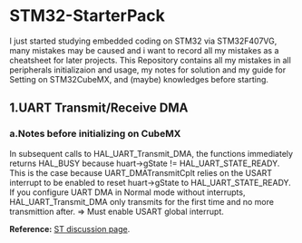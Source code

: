 # STM32-StarterPack
I just started studying embedded coding on STM32 via STM32F407VG, many mistakes may be caused and i want to record all my mistakes as a cheatsheet for later projects.
This Repository contains all my mistakes in all peripherals initializaion and usage, my notes for solution and my guide for Setting on STM32CubeMX, and (maybe) knowledges before starting.


## 1.UART Transmit/Receive DMA
### a.Notes before initializing on CubeMX
In subsequent calls to HAL_UART_Transmit_DMA, the functions immediately returns HAL_BUSY because huart->gState != HAL_UART_STATE_READY. 
This is the case because UART_DMATransmitCplt relies on the USART interrupt to be enabled to reset huart->gState to HAL_UART_STATE_READY.
If you configure UART DMA in Normal mode without interrupts, HAL_UART_Transmit_DMA only transmits for the first time and no more transmittion after.
=> Must enable USART global interrupt.

**Reference:** [ST discussion page](https://community.st.com/s/question/0D50X00009XkePT/hal-without-usart-interrupt-haluarttransmitdma-will-work-only-once).
